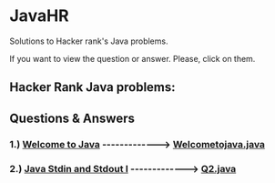 # JavaHR
Solutions to Hacker rank's Java problems.

If you want to view the question or answer. Please, click on them.

## Hacker Rank Java problems: 

## Questions           &      Answers        
### 1.) [Welcome to Java](https://www.hackerrank.com/challenges/welcome-to-java/problem) -------------> [Welcometojava.java](https://www.hackerrank.com/challenges/welcome-to-java/submissions/code/191153163)
### 2.) [Java Stdin and Stdout I](https://www.hackerrank.com/challenges/java-stdin-and-stdout-1/problem) -------------> [Q2.java](https://www.hackerrank.com/challenges/java-stdin-and-stdout-1/submissions/code/191153290)

